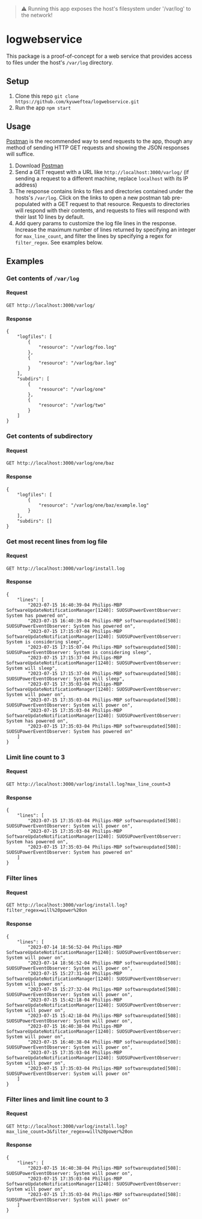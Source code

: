 > :warning: Running this app exposes the host's filesystem under '/var/log' to the network!

# logwebservice
This package is a proof-of-concept for a web service that provides access to files under the host's `/var/log` directory.

## Setup

1. Clone this repo `git clone https://github.com/kyuweftea/logwebservice.git`
2. Run the app `npm start`

## Usage

[Postman](https://www.postman.com/) is the recommended way to send requests to the app, though any method of sending HTTP GET requests and showing the JSON responses will suffice.

1. Download [Postman](https://www.postman.com/)
2. Send a GET request with a URL like `http://localhost:3000/varlog/` (if sending a request to a different machine, replace `localhost` with its IP address)
3. The response contains links to files and directories contained under the hosts's `/var/log`. Click on the links to open a new postman tab pre-populated with a GET request to that resource. Requests to directories will respond with their contents, and requests to files will respond with their last 10 lines by default.
4. Add query params to customize the log file lines in the response. Increase the maximum number of lines returned by specifying an integer for `max_line_count`, and filter the lines by specifying a regex for `filter_regex`. See examples below.

## Examples

### Get contents of `/var/log`
#### Request
`GET http://localhost:3000/varlog/`
#### Response
```
{
    "logfiles": [
        {
            "resource": "/varlog/foo.log"
        },
        {
            "resource": "/varlog/bar.log"
        }
    ],
    "subdirs": [
        {
            "resource": "/varlog/one"
        },
        {
            "resource": "/varlog/two"
        }
    ]
}
```

### Get contents of subdirectory
#### Request
`GET http://localhost:3000/varlog/one/baz`
#### Response
```
{
    "logfiles": [
        {
            "resource": "/varlog/one/baz/example.log"
        }
    ],
    "subdirs": []
}
```

### Get most recent lines from log file
#### Request
`GET http://localhost:3000/varlog/install.log`
#### Response
```
{
    "lines": [
        "2023-07-15 16:40:39-04 Philips-MBP SoftwareUpdateNotificationManager[1240]: SUOSUPowerEventObserver: System has powered on",
        "2023-07-15 16:40:39-04 Philips-MBP softwareupdated[508]: SUOSUPowerEventObserver: System has powered on",
        "2023-07-15 17:15:07-04 Philips-MBP SoftwareUpdateNotificationManager[1240]: SUOSUPowerEventObserver: System is considering sleep",
        "2023-07-15 17:15:07-04 Philips-MBP softwareupdated[508]: SUOSUPowerEventObserver: System is considering sleep",
        "2023-07-15 17:15:37-04 Philips-MBP SoftwareUpdateNotificationManager[1240]: SUOSUPowerEventObserver: System will sleep",
        "2023-07-15 17:15:37-04 Philips-MBP softwareupdated[508]: SUOSUPowerEventObserver: System will sleep",
        "2023-07-15 17:35:03-04 Philips-MBP SoftwareUpdateNotificationManager[1240]: SUOSUPowerEventObserver: System will power on",
        "2023-07-15 17:35:03-04 Philips-MBP softwareupdated[508]: SUOSUPowerEventObserver: System will power on",
        "2023-07-15 17:35:03-04 Philips-MBP SoftwareUpdateNotificationManager[1240]: SUOSUPowerEventObserver: System has powered on",
        "2023-07-15 17:35:03-04 Philips-MBP softwareupdated[508]: SUOSUPowerEventObserver: System has powered on"
    ]
}
```

### Limit line count to 3
#### Request
`GET http://localhost:3000/varlog/install.log?max_line_count=3`
#### Response
```
{
    "lines": [
        "2023-07-15 17:35:03-04 Philips-MBP softwareupdated[508]: SUOSUPowerEventObserver: System will power on",
        "2023-07-15 17:35:03-04 Philips-MBP SoftwareUpdateNotificationManager[1240]: SUOSUPowerEventObserver: System has powered on",
        "2023-07-15 17:35:03-04 Philips-MBP softwareupdated[508]: SUOSUPowerEventObserver: System has powered on"
    ]
}
```

### Filter lines
#### Request
`GET http://localhost:3000/varlog/install.log?filter_regex=will%20power%20on`
#### Response
```
{
    "lines": [
        "2023-07-14 18:56:52-04 Philips-MBP SoftwareUpdateNotificationManager[1240]: SUOSUPowerEventObserver: System will power on",
        "2023-07-14 18:56:52-04 Philips-MBP softwareupdated[508]: SUOSUPowerEventObserver: System will power on",
        "2023-07-15 15:27:31-04 Philips-MBP SoftwareUpdateNotificationManager[1240]: SUOSUPowerEventObserver: System will power on",
        "2023-07-15 15:27:32-04 Philips-MBP softwareupdated[508]: SUOSUPowerEventObserver: System will power on",
        "2023-07-15 15:42:18-04 Philips-MBP SoftwareUpdateNotificationManager[1240]: SUOSUPowerEventObserver: System will power on",
        "2023-07-15 15:42:18-04 Philips-MBP softwareupdated[508]: SUOSUPowerEventObserver: System will power on",
        "2023-07-15 16:40:38-04 Philips-MBP SoftwareUpdateNotificationManager[1240]: SUOSUPowerEventObserver: System will power on",
        "2023-07-15 16:40:38-04 Philips-MBP softwareupdated[508]: SUOSUPowerEventObserver: System will power on",
        "2023-07-15 17:35:03-04 Philips-MBP SoftwareUpdateNotificationManager[1240]: SUOSUPowerEventObserver: System will power on",
        "2023-07-15 17:35:03-04 Philips-MBP softwareupdated[508]: SUOSUPowerEventObserver: System will power on"
    ]
}
```

### Filter lines and limit line count to 3
#### Request
`GET http://localhost:3000/varlog/install.log?max_line_count=3&filter_regex=will%20power%20on`
#### Response
```
{
    "lines": [
        "2023-07-15 16:40:38-04 Philips-MBP softwareupdated[508]: SUOSUPowerEventObserver: System will power on",
        "2023-07-15 17:35:03-04 Philips-MBP SoftwareUpdateNotificationManager[1240]: SUOSUPowerEventObserver: System will power on",
        "2023-07-15 17:35:03-04 Philips-MBP softwareupdated[508]: SUOSUPowerEventObserver: System will power on"
    ]
}
```
